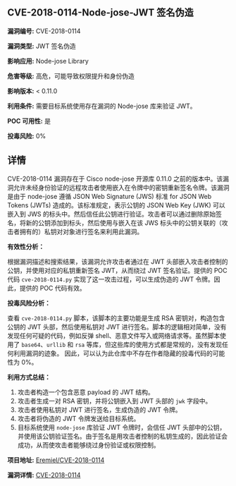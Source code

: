 ## CVE-2018-0114-Node-jose-JWT 签名伪造

**漏洞编号:** CVE-2018-0114

**漏洞类型:** JWT 签名伪造

**影响应用:** Node-jose Library

**危害等级:** 高危，可能导致权限提升和身份伪造

**影响版本:** < 0.11.0

**利用条件:** 需要目标系统使用存在漏洞的 Node-jose 库来验证 JWT。

**POC 可用性:** 是

**投毒风险:** 0%

## 详情

CVE-2018-0114 漏洞存在于 Cisco node-jose 开源库 0.11.0 之前的版本中。该漏洞允许未经身份验证的远程攻击者使用嵌入在令牌中的密钥重新签名令牌。该漏洞是由于 node-jose 遵循 JSON Web Signature (JWS) 标准 for JSON Web Tokens (JWTs) 造成的。该标准规定，表示公钥的 JSON Web Key (JWK) 可以嵌入到 JWS 的标头中。然后信任此公钥进行验证。攻击者可以通过删除原始签名，将新的公钥添加到标头，然后使用与嵌入在该 JWS 标头中的公钥关联的（攻击者拥有的）私钥对对象进行签名来利用此漏洞。

**有效性分析：**

根据漏洞描述和搜索结果，该漏洞允许攻击者通过在 JWT 头部嵌入攻击者控制的公钥，并使用对应的私钥重新签名 JWT，从而绕过 JWT 签名验证。提供的 POC 代码 `cve-2018-0114.py` 实现了这一攻击过程，可以生成伪造的 JWT 令牌。因此，提供的 POC 代码有效。

**投毒风险分析：**

查看 `cve-2018-0114.py` 脚本，该脚本的主要功能是生成 RSA 密钥对，构造包含公钥的 JWT 头部，然后使用私钥对 JWT 进行签名。脚本的逻辑相对简单，没有发现任何可疑的代码，例如反弹 shell、恶意文件写入或网络请求等。虽然脚本使用了 `base64`、`urllib` 和 `rsa` 等库，但这些库的使用方式都是常规的，没有发现任何利用漏洞的迹象。
因此，可以认为此仓库中不存在作者隐藏的投毒代码的可能性为 0%。

**利用方式总结：**

1.  攻击者构造一个包含恶意 payload 的 JWT 结构。
2.  攻击者生成一对 RSA 密钥，并将公钥嵌入到 JWT 头部的 `jwk` 字段中。
3.  攻击者使用私钥对 JWT 进行签名，生成伪造的 JWT 令牌。
4.  攻击者将伪造的 JWT 令牌发送给目标系统。
5.  目标系统使用 `node-jose` 库验证 JWT 令牌时，会信任 JWT 头部中的公钥，并使用该公钥验证签名。由于签名是用攻击者控制的私钥生成的，因此验证会成功，从而使攻击者能够绕过身份验证或权限控制。

**项目地址:** [Eremiel/CVE-2018-0114](https://github.com/Eremiel/CVE-2018-0114)

**漏洞详情:** [CVE-2018-0114](https://nvd.nist.gov/vuln/detail/CVE-2018-0114)